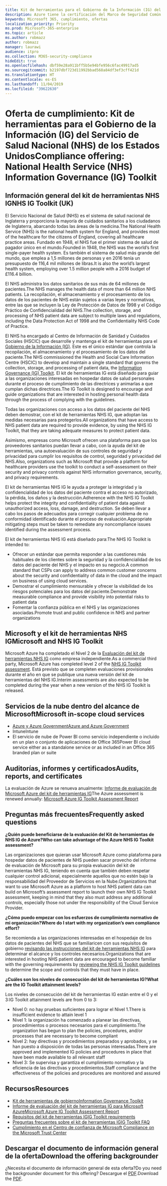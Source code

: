 ```yaml
---
title: Kit de herramientas para el Gobierno de la Información (IG) del Servicio de Salud Nacional (NHS) de Inglaterra
description: Azure tiene la certificación del Marco de Seguridad Común de la Alianza de Confianza para la Información de la Salud.
keywords: Microsoft 365, cumplimiento, ofertas
localization_priority: Priority
ms.prod: Microsoft-365-enterprise
ms.topic: article
ms.author: robmazz
author: robmazz
manager: laurawi
audience: itpro
ms.collection: M365-security-compliance
hideEdit: true
ms.openlocfilehash: dbf59e28a911bff5b5e94bfe956c6fac49917ad5
ms.sourcegitcommit: b2197dbf723d11992bbad568a84df3ef3cff421d
ms.translationtype: HT
ms.contentlocale: es-ES
ms.lasthandoff: 11/04/2019
ms.locfileid: "39622630"
---
```

# <a name="compliance-offering-national-health-service-nhs-information-governance-ig-toolkit"></a><span data-ttu-id="62690-104">Oferta de cumplimiento: Kit de herramientas para el Gobierno de la Información (IG) del Servicio de Salud Nacional (NHS) de los Estados Unidos</span><span class="sxs-lookup"><span data-stu-id="62690-104">Compliance offering: National Health Service (NHS) Information Governance (IG) Toolkit</span></span>

## <a name="nhs-ig-toolkit-overview"></a><span data-ttu-id="62690-105">Información general del kit de herramientas NHS IG</span><span class="sxs-lookup"><span data-stu-id="62690-105">NHS IG Toolkit (UK)</span></span>

<span data-ttu-id="62690-106">El Servicio Nacional de Salud (NHS) es el sistema de salud nacional de Inglaterra y proporciona la mayoría de cuidados sanitarios a los ciudadanos de Inglaterra, abarcando todas las áreas de la medicina.</span><span class="sxs-lookup"><span data-stu-id="62690-106">The National Health Service (NHS) is the national health system for England, and provides most of the healthcare for the citizens of England, covering all healthcare practice areas.</span></span> <span data-ttu-id="62690-107">Fundado en 1948, el NHS fue el primer sistema de salud de pagador único en el mundo.</span><span class="sxs-lookup"><span data-stu-id="62690-107">Founded in 1948, the NHS was the world’s first single-payer health system.</span></span> <span data-ttu-id="62690-108">Es también el sistema de salud más grande del mundo, que emplea a 1,5 millones de personas y en 2016 tenía un presupuesto de 116,4 mil millones de libras.</span><span class="sxs-lookup"><span data-stu-id="62690-108">It is also the world’s largest health system, employing over 1.5 million people with a 2016 budget of £116.4 billion.</span></span>

<span data-ttu-id="62690-109">El NHS administra los datos sanitarios de sus más de 64 millones de pacientes.</span><span class="sxs-lookup"><span data-stu-id="62690-109">The NHS manages the health data of more than 64 million NHS patients.</span></span> <span data-ttu-id="62690-110">La recopilación, el almacenamiento y el procesamiento de los datos de los pacientes de NHS están sujetos a varias leyes y normativas, entre las que se incluyen la Ley de Protección de Datos de 1998 y el Código Práctico de Confidencialidad del NHS.</span><span class="sxs-lookup"><span data-stu-id="62690-110">The collection, storage, and processing of NHS patient data are subject to multiple laws and regulations, including the Data Protection Act of 1998 and the Confidentiality NHS Code of Practice.</span></span>

<span data-ttu-id="62690-111">El NHS ha encargado al Centro de Información de Sanidad y Cuidados Sociales (HSCIC) que desarrolle y mantenga el kit de herramientas para el [Gobierno de la Información (IG)](https://www.igt.hscic.gov.uk/resources/About%20the%20IG%20Toolkit.pdf). Este es el único estándar que controla la recopilación, el almacenamiento y el procesamiento de los datos del paciente.</span><span class="sxs-lookup"><span data-stu-id="62690-111">The NHS commissioned the Health and Social Care Information Centre (HSCIC) to develop and maintain a single standard that governs the collection, storage, and processing of patient data, the [Information Governance (IG) Toolkit](https://www.igt.hscic.gov.uk/resources/About%20the%20IG%20Toolkit.pdf).</span></span> <span data-ttu-id="62690-112">El kit de herramientas IG está diseñado para guiar a las organizaciones interesadas en hospedar datos de salud personales durante el proceso de cumplimiento de las directrices y animarlas a que cumplan dichas directrices.</span><span class="sxs-lookup"><span data-stu-id="62690-112">The IG Toolkit is designed to encourage and guide organizations that are interested in hosting personal health data through the process of complying with the guidelines.</span></span>

<span data-ttu-id="62690-113">Todas las organizaciones con acceso a los datos del paciente del NHS deben demostrar, con el kit de herramientas NHS IG, que adoptan las medidas necesarias para protegerlos.</span><span class="sxs-lookup"><span data-stu-id="62690-113">All organizations that have access to NHS patient data are required to provide evidence, by using the NHS IG Toolkit, that they are taking adequate measures to protect patient data.</span></span>

<span data-ttu-id="62690-114">Asimismo, empresas como Microsoft ofrecen una plataforma para que los proveedores sanitarios puedan llevar a cabo, con la ayuda del kit de herramientas, una autoevaluación de sus controles de seguridad y privacidad para cumplir los requisitos de control, seguridad y privacidad del NHS.</span><span class="sxs-lookup"><span data-stu-id="62690-114">Also, organizations such as Microsoft that provide a platform for healthcare providers use the toolkit to conduct a self-assessment on their security and privacy controls against NHS information governance, security, and privacy requirements.</span></span>

<span data-ttu-id="62690-115">El kit de herramientas NHS IG le ayuda a proteger la integridad y la confidencialidad de los datos del paciente contra el acceso no autorizado, la pérdida, los daños y la destrucción.</span><span class="sxs-lookup"><span data-stu-id="62690-115">Adherence with the NHS IG Toolkit helps protect the integrity and confidentiality of patient data against unauthorized access, loss, damage, and destruction.</span></span> <span data-ttu-id="62690-116">Se deben llevar a cabo los pasos de adecuados para corregir cualquier problema de no conformidad identificado durante el proceso de evaluación.</span><span class="sxs-lookup"><span data-stu-id="62690-116">Appropriate mitigating steps must be taken to remediate any noncompliance issues identified during the assessment process.</span></span>

<span data-ttu-id="62690-117">El kit de herramientas NHS IG está diseñado para:</span><span class="sxs-lookup"><span data-stu-id="62690-117">The NHS IG Toolkit is intended to:</span></span>

- <span data-ttu-id="62690-118">Ofrecer un estándar que permita responder a las cuestiones más habituales de los clientes sobre la seguridad y la confidencialidad de los datos del paciente del NHS y el impacto en su negocio.</span><span class="sxs-lookup"><span data-stu-id="62690-118">A common standard that CSPs can apply to address common customer concerns about the security and confidentiality of data in the cloud and the impact on business of using cloud services.</span></span>
- <span data-ttu-id="62690-119">Demostrar el cumplimiento mensurable y ofrecer la visibilidad de los riesgos potenciales para los datos del paciente.</span><span class="sxs-lookup"><span data-stu-id="62690-119">Demonstrate measurable compliance and provide visibility into potential risks to patient data</span></span>
- <span data-ttu-id="62690-120">Fomentar la confianza pública en el NHS y las organizaciones asociadas.</span><span class="sxs-lookup"><span data-stu-id="62690-120">Promote trust and public confidence in NHS and partner organizations</span></span>

## <a name="microsoft-and-nhs-ig-toolkit"></a><span data-ttu-id="62690-121">Microsoft y el kit de herramientas NHS IG</span><span class="sxs-lookup"><span data-stu-id="62690-121">Microsoft and NHS IG Toolkit</span></span>

<span data-ttu-id="62690-122">Microsoft Azure ha completado el Nivel 2 de la [Evaluación del kit de herramientas NHS IG](https://www.igt.hscic.gov.uk/AssessmentReportCriteria.aspx?tk=427399452776248&lnv=3&cb=48ea00e0-c594-4758-8634-f22b6efa0c39&sViewOrgId=50721&sDesc=8JH14) como empresa independiente.</span><span class="sxs-lookup"><span data-stu-id="62690-122">As a commercial third party, Microsoft Azure has completed level 2 of the [NHS IG Toolkit assessment](https://www.igt.hscic.gov.uk/AssessmentReportCriteria.aspx?tk=427399452776248&lnv=3&cb=48ea00e0-c594-4758-8634-f22b6efa0c39&sViewOrgId=50721&sDesc=8JH14).</span></span> <span data-ttu-id="62690-123">Está previsto que se completen evaluaciones provisionales durante el año en que se publique una nueva versión del kit de herramientas del NHS IG.</span><span class="sxs-lookup"><span data-stu-id="62690-123">Interim assessments are also expected to be completed during the year when a new version of the NHS IG Toolkit is released.</span></span>

## <a name="microsoft-in-scope-cloud-services"></a><span data-ttu-id="62690-124">Servicios de la nube dentro del alcance de Microsoft</span><span class="sxs-lookup"><span data-stu-id="62690-124">Microsoft in-scope cloud services</span></span>

- [<span data-ttu-id="62690-125">Azure y Azure Government</span><span class="sxs-lookup"><span data-stu-id="62690-125">Azure and Azure Government</span></span>](https://aka.ms/AzureCompliance)
- <span data-ttu-id="62690-126">Intune</span><span class="sxs-lookup"><span data-stu-id="62690-126">Intune</span></span>
- <span data-ttu-id="62690-127">El servicio de nube de Power BI como servicio independiente o incluido en un plan o conjunto de aplicaciones de Office 365</span><span class="sxs-lookup"><span data-stu-id="62690-127">Power BI cloud service either as a standalone service or as included in an Office 365 branded plan or suite</span></span>

## <a name="audits-reports-and-certificates"></a><span data-ttu-id="62690-128">Auditorías, informes y certificados</span><span class="sxs-lookup"><span data-stu-id="62690-128">Audits, reports, and certificates</span></span>

<span data-ttu-id="62690-129">La evaluación de Azure se renueva anualmente: [Informe de evaluación de Microsoft Azure del kit de herramientas IG](https://www.igt.hscic.gov.uk/AssessmentReportCriteria.aspx?tk=427399452776248&lnv=3&cb=48ea00e0-c594-4758-8634-f22b6efa0c39&sViewOrgId=50721&sDesc=8JH14)</span><span class="sxs-lookup"><span data-stu-id="62690-129">The Azure assessment is renewed annually: [Microsoft Azure IG Toolkit Assessment Report](https://www.igt.hscic.gov.uk/AssessmentReportCriteria.aspx?tk=427399452776248&lnv=3&cb=48ea00e0-c594-4758-8634-f22b6efa0c39&sViewOrgId=50721&sDesc=8JH14)</span></span>

## <a name="frequently-asked-questions"></a><span data-ttu-id="62690-130">Preguntas más frecuentes</span><span class="sxs-lookup"><span data-stu-id="62690-130">Frequently asked questions</span></span>

<span data-ttu-id="62690-131">**¿Quién puede beneficiarse de la evaluación del Kit de herramientas de NHS IG de Azure?**</span><span class="sxs-lookup"><span data-stu-id="62690-131">**Who can take advantage of the Azure NHS IG Toolkit assessment?**</span></span>

<span data-ttu-id="62690-132">Las organizaciones que quieran usar Microsoft Azure como plataforma para hospedar datos de pacientes de NHS pueden sacar provecho del informe de evaluación de Microsoft para su propia evaluación del kit de herramientas NHS IG, teniendo en cuenta que también deben respetar cualquier control adicional, especialmente aquellos que no estén bajo la responsabilidad del Proveedor de Servicios en la Nube.</span><span class="sxs-lookup"><span data-stu-id="62690-132">Organizations that want to use Microsoft Azure as a platform to host NHS patient data can build on Microsoft’s assessment report to launch their own NHS IG Toolkit assessment, keeping in mind that they also must address any additional controls, especially those not under the responsibility of the Cloud Service Provider.</span></span>

<span data-ttu-id="62690-133">**¿Cómo puedo empezar con los esfuerzos de cumplimiento normativo de mi organización?**</span><span class="sxs-lookup"><span data-stu-id="62690-133">**Where do I start with my organization’s own compliance effort?**</span></span>

<span data-ttu-id="62690-134">Se recomienda a las organizaciones interesadas en el hospedaje de los datos de pacientes del NHS que se familiaricen con sus requisitos de gobierno [revisando las instrucciones del kit de herramientas NHS IG](https://www.igt.hscic.gov.uk/requirementsorganisation.aspx) para determinar el alcance y los controles necesarios.</span><span class="sxs-lookup"><span data-stu-id="62690-134">Organizations that are interested in hosting NHS patient data are encouraged to become familiar with the governing requirements by [reviewing the NHS IG Toolkit guidelines](https://www.igt.hscic.gov.uk/requirementsorganisation.aspx) to determine the scope and controls that they must have in place.</span></span>

<span data-ttu-id="62690-135">**¿Cuáles son los niveles de consecución del kit de herramientas IG?**</span><span class="sxs-lookup"><span data-stu-id="62690-135">**What are the IG Toolkit attainment levels?**</span></span>

<span data-ttu-id="62690-136">Los niveles de consecución del kit de herramientas IG están entre el 0 y el 3:</span><span class="sxs-lookup"><span data-stu-id="62690-136">IG Toolkit attainment levels are from 0 to 3:</span></span>

- <span data-ttu-id="62690-137">Nivel 0: no hay pruebas suficientes para lograr el Nivel 1.</span><span class="sxs-lookup"><span data-stu-id="62690-137">There is insufficient evidence to attain level 1</span></span>
- <span data-ttu-id="62690-138">Nivel 1: la organización ha comenzado a planear las directivas, procedimientos o procesos necesarios para el cumplimiento.</span><span class="sxs-lookup"><span data-stu-id="62690-138">The organization has begun to plan the policies, procedures, and/or processes that are necessary to become compliant</span></span>
- <span data-ttu-id="62690-139">Nivel 2: hay directivas y procedimientos preparados y aprobados, y se han puesto a disposición de todas las personas interesadas.</span><span class="sxs-lookup"><span data-stu-id="62690-139">There are approved and implemented IG policies and procedures in place that have been made available to all relevant staff</span></span>
- <span data-ttu-id="62690-140">Nivel 3: Se supervisa y garantiza el cumplimiento normativo y la eficiencia de las directivas y procedimientos.</span><span class="sxs-lookup"><span data-stu-id="62690-140">Staff compliance and the effectiveness of the policies and procedures are monitored and assured</span></span>

## <a name="resources"></a><span data-ttu-id="62690-141">Recursos</span><span class="sxs-lookup"><span data-stu-id="62690-141">Resources</span></span>

- [<span data-ttu-id="62690-142">Kit de herramientas de gobierno</span><span class="sxs-lookup"><span data-stu-id="62690-142">Information Governance Toolkit</span></span>](https://www.igt.hscic.gov.uk/)
- [<span data-ttu-id="62690-143">Informe de evaluación del kit de herramientas IG para Microsoft Azure</span><span class="sxs-lookup"><span data-stu-id="62690-143">Microsoft Azure IG Toolkit Assessment Report</span></span>](https://www.igt.hscic.gov.uk/AssessmentReportCriteria.aspx?tk=427399452776248&lnv=3&cb=48ea00e0-c594-4758-8634-f22b6efa0c39&sViewOrgId=50721&sDesc=8JH14)
- [<span data-ttu-id="62690-144">Requisitos del kit de herramientas IG</span><span class="sxs-lookup"><span data-stu-id="62690-144">IG Toolkit requirements</span></span>](https://www.igt.hscic.gov.uk/requirementsorganisation.aspx?tk=427399392327814&cb=5815499d-070a-49e2-ac2e-c70d74d81ddc&lnv=2&clnav=YES)
- [<span data-ttu-id="62690-145">Preguntas frecuentes sobre el kit de herramientas IG</span><span class="sxs-lookup"><span data-stu-id="62690-145">IG Toolkit FAQ</span></span>](https://www.igt.hscic.gov.uk/resources/About%20the%20IG%20Toolkit.pdf)
- [<span data-ttu-id="62690-146">Cumplimiento en el Centro de confianza de Microsoft </span><span class="sxs-lookup"><span data-stu-id="62690-146">Compliance on the Microsoft Trust Center</span></span>](https://www.microsoft.com/trust-center/compliance/compliance-overview)

## <a name="download-the-offering-backgrounder"></a><span data-ttu-id="62690-147">Descargar el documento de información general de la oferta</span><span class="sxs-lookup"><span data-stu-id="62690-147">Download the offering backgrounder</span></span>

<span data-ttu-id="62690-148">¿Necesita el documento de información general de esta oferta?</span><span class="sxs-lookup"><span data-stu-id="62690-148">Do you need the backgrounder document for this offering?</span></span> <span data-ttu-id="62690-149">Descargue el [PDF](https://download.microsoft.com/download/7/F/6/7F6EBDDE-F3EF-4225-ACDA-ADCD851430C4/NHS_IG-Compliance.pdf).</span><span class="sxs-lookup"><span data-stu-id="62690-149">Download the [PDF](https://download.microsoft.com/download/7/F/6/7F6EBDDE-F3EF-4225-ACDA-ADCD851430C4/NHS_IG-Compliance.pdf).</span></span>
